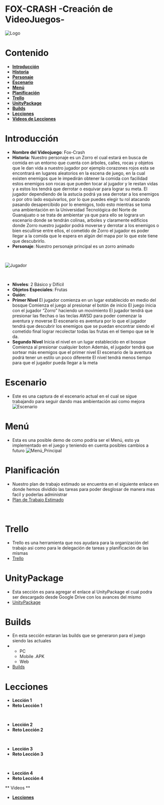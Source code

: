 # FOX-CRASH -Creación de VideoJuegos-
![Logo](https://i.ibb.co/RcnWgsx/8e098d58-742a-4155-866c-9916d7a0d323.jpg)
# Contenido
* [**Introducción**](#introducción)
* [**Historia**](**Historia**)
* [**Personaje**](**Personaje**)
* [**Escenario**](#escenario)
* [**Menú**](#menú)
* [**Planificación**](#planificación)
* [**Trello**](#trello)
* [**UnityPackage**](#unitypackage)
* [**Builds**](#builds)
* [**Lecciones**](#lecciones)
* [**Videos de Lecciones**](#videos)


# Introducción
- **Nombre del Videojuego**: Fox-Crash
- **Historia**: Nuestro personaje es un Zorro el cual estará en busca de comida en un entorno que cuenta
con árboles, calles, rocas y objetos que le dan vida a nuestro jugador por ejemplo corazones rojos esta
se encontrará en lugares aleatorios en la escena de juego, en la cual existen enemigos que le impedirán
obtener la comida con facilidad estos enemigos son rocas que pueden tocar al jugador y le restan vidas
y a estos los tendrá que derrotar o esquivar para lograr su meta.
El jugador dependiendo de la astucia podrá ya sea derrotar a los enemigos o por otro lado esquivarlos,
por lo que puedes elegir tu rol atacando pasando desapercibido por lo enemigos, todo esto mientras se
toma una ambientación en la Universidad Tecnológica del Norte de Guanajuato o se trata de ambientar
ya que para ello se lograra un escenario donde se tendrán colinas, arboles y claramente edificios donde
Zorro nuestro jugador podrá moverse y derrotar a los enemigos o bien escullirse entre ellos, el cometido
de Zorro el jugador es poder llegar a la comida que le espera en algún del mapa por lo que este tiene
que descubrirlo.
- **Personaje**: Nuestro personaje principal es un zorro animado

<br>
  
![Jugador](https://i.ibb.co/7jPxfS7/Player.png)

<br>

- **Niveles**: 2 Básico y Difícil
- **Objetos Especiales**: Frutas
- **Guión**:
-   **Primer Nivel**
El jugador comienza en un lugar establecido en medio del bosque
Comienza el juego al presionar el botón de inicio
El juego inicia con el jugador “Zorro” haciendo un movimiento
El jugador tendrá que presionar las flechas o las teclas AWSD para poder comenzar la aventura y moverse
El escenario es aventura por lo que el jugador tendrá que descubrir los enemigos que se
puedan encontrar siendo el cometido final lograr recolectar todas las frutas en el tiempo que se le da.
-    **Segundo Nivel**
Inicia el nivel en un lugar establecido en el bosque
Comienza al presionar cualquier boton
Además, el jugador tendrá que sortear más enemigos que el primer nivel
El escenario de la aventura podrá tener un estilo un poco diferente
El nivel tendrá menos tiempo para que el jugador pueda llegar a la meta

# Escenario
- Este es una captura de el escenario actual en el cual se sigue trabajando para seguir dando mas ambientación asi como mejora
![Escenario](https://i.ibb.co/qMxtLgz/Demoterreno.png)

# Menú
- Esta es una posible demo de como podria ser el Menú, esto ya implementado en el juego y teniendo en cuenta posibles cambios a futuro 
![Menú_Principal](https://i.ibb.co/DGF36Gb/Menu.png)

# Planificación
- Nuestro plan de trabajo estimado se encuentra en el siguiente enlace en donde hemos dividido las tareas para poder desglosar de manera mas facil y poderlas administrar
- [Plan de Trabajo Estimado](https://www.canva.com/design/DAFu7rthFQE/view)
<br>

# Trello
- Trello es una herramienta que nos ayudara para la organización del trabajo asi como para le delegación de tareas y planificación de las mismas
- [Trello](https://trello.com/b/LgZr0uko/fox-crash)

# UnityPackage
- Esta sección es para agregar el enlace al UnityPackage el cual podra ser descargado desde Google Drive con los avances del mismo
- [UnityPackage](https://drive.google.com/drive/folders/1dGeBjznAWVHw4ZV5bpkoQjePxFYYGt-I?usp=sharing)

# Builds
- En esta sección estaran las builds que se generaron para el juego siendo las actuales
- - PC
  - Mobile .APK
  - Web
- [Builds](https://drive.google.com/drive/folders/1zJVW11T1fhZ5luMH35V2DYlMmTFrc-EA?usp=sharing)
  
# Lecciones
- **Lección 1**
- **Reto Lección 1**


<br>

- **Lección 2**
- **Reto Lección 2**


<br>

- **Lección 3**
- **Reto Lección 3**


<br>

- **Lección 4**
- **Reto Lección 4**

** Videos **
- [**Lecciones**](https://drive.google.com/drive/u/0/folders/16Q7i-OnByJOQ39_Lx62NIJJRhMznb1BQ)



